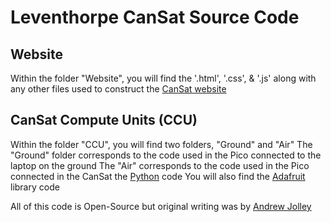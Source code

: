 # Leventhorpe CanSat Source Code

## Website
Within the folder "Website", you will find the '.html', '.css', & '.js' along with any other files used to construct the [CanSat website](https://leventhorpe-cansat.rf.gd)

## CanSat Compute Units (CCU)
Within the folder "CCU", you will find two folders, "Ground" and "Air"
The "Ground" folder corresponds to the code used in the Pico connected to the laptop on the ground
The "Air" corresponds to the code used in the Pico connected in the CanSat
the [Python](https://python.org) code
You will also find the [Adafruit](https://www.adafruit.com/) library code




All of this code is Open-Source but original writing was by [Andrew Jolley](https://andrewjolley.co.uk)
